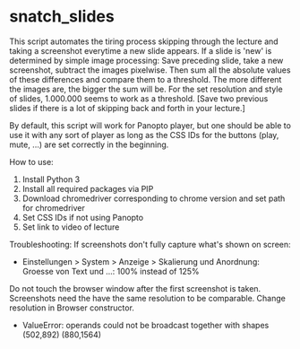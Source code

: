 # snatch_slides

This script automates the tiring process skipping through the lecture and taking a screenshot everytime a new slide appears.
If a slide is 'new' is determined by simple image processing: Save preceding slide, take a new screenshot, subtract the images pixelwise. 
Then sum all the absolute values of these differences and compare them to a threshold. The more different the images are, the bigger the sum will be.
For the set resolution and style of slides, 1.000.000 seems to work as a threshold.
[Save two previous slides if there is a lot of skipping back and forth in your lecture.]

By default, this script will work for Panopto player, but one should be able to use it with any sort of player as long as the CSS IDs for
the buttons (play, mute, ...) are set correctly in the beginning.

How to use:
1. Install Python 3
2. Install all required packages via PIP
3. Download chromedriver corresponding to chrome version
	and set path for chromedriver
4. Set CSS IDs if not using Panopto
5. Set link to video of lecture


Troubleshooting:
If screenshots don't fully capture what's shown on screen:
- Einstellungen > System > Anzeige > Skalierung und Anordnung: Groesse von Text und ...: 100% instead of 125%

Do not touch the browser window after the first screenshot is taken. Screenshots need the have the same resolution to be comparable.
Change resolution in Browser constructor.
- ValueError: operands could not be broadcast together with shapes (502,892) (880,1564)
